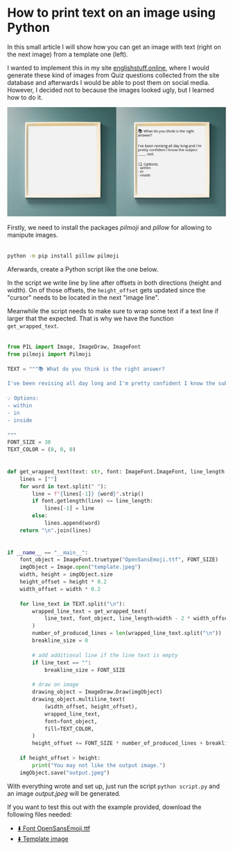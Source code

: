# How to print text on an image using Python

In this small article I will show how you can get an image with text (right on the next image) from a template one (left).


I wanted to implement this in my site [englishstuff.online](https://englishstuff.online/), where I would generate these kind of images from Quiz questions collected from the site database and afterwards I would be able to post them on social media. However, I decided not to because the images looked ugly, but I learned how to do it.


![Images (template and output)](image.jpeg)



Firstly, we need to install the packages _pilmoji_ and _pillow_ for allowing to manipute images.

```bash

python -m pip install pillow pilmoji

```

Aferwards, create a Python script like the one below.


In the script we write line by line after offsets in both directions (height and width). On of those offsets, the `height_offset` gets updated since the "cursor" needs to be located in the next "image line".

Meanwhile the script needs to make sure to wrap some text if a text line if larger that the expected. That is why we have the function `get_wrapped_text`.


```python

from PIL import Image, ImageDraw, ImageFont
from pilmoji import Pilmoji

TEXT = """📚 What do you think is the right answer?

I've been revising all day long and I'm pretty confident I know the subject _____ out.

💡 Options:
- within
- in
- inside

"""
FONT_SIZE = 30
TEXT_COLOR = (0, 0, 0)


def get_wrapped_text(text: str, font: ImageFont.ImageFont, line_length: int):
    lines = [""]
    for word in text.split(" "):
        line = f"{lines[-1]} {word}".strip()
        if font.getlength(line) <= line_length:
            lines[-1] = line
        else:
            lines.append(word)
    return "\n".join(lines)


if __name__ == "__main__":
    font_object = ImageFont.truetype("OpenSansEmoji.ttf", FONT_SIZE)
    imgObject = Image.open("template.jpeg")
    width, height = imgObject.size
    height_offset = height * 0.2
    width_offset = width * 0.2

    for line_text in TEXT.split("\n"):
        wrapped_line_text = get_wrapped_text(
            line_text, font_object, line_length=width - 2 * width_offset
        )
        number_of_produced_lines = len(wrapped_line_text.split("\n"))
        breakline_size = 0

        # add additional line if the line text is empty
        if line_text == "":
            breakline_size = FONT_SIZE

        # draw on image
        drawing_object = ImageDraw.Draw(imgObject)
        drawing_object.multiline_text(
            (width_offset, height_offset),
            wrapped_line_text,
            font=font_object,
            fill=TEXT_COLOR,
        )
        height_offset += FONT_SIZE * number_of_produced_lines + breakline_size

    if height_offset > height:
        print("You may not like the output image.")
    imgObject.save("output.jpeg")


```

With everything wrote and set up, just run the script `python script.py` and an image _output.jpeg_ will be generated.




If you want to test this out with the example provided, download the following files needed:

- [⬇️ Font OpenSansEmoji.ttf](OpenSansEmoji.ttf)
- [⬇️ Template image](template.jpeg)